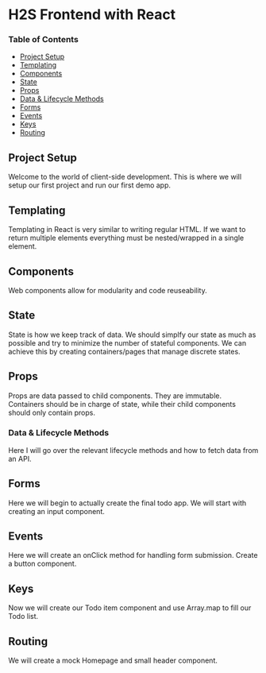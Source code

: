 # H2S Frontend with React

### Table of Contents

- [Project Setup](#project-setup)
- [Templating](#templating)
- [Components](#components)
- [State](#state)
- [Props](#props)
- [Data & Lifecycle Methods](data-&-lifecycle-methods)
- [Forms](forms)
- [Events](events)
- [Keys](keys)
- [Routing](routing)

## Project Setup

Welcome to the world of client-side development. This is where we will setup our first project and run our first demo app.

## Templating

Templating in React is very similar to writing regular HTML. If we want to return multiple elements everything must be nested/wrapped in a single element.

## Components

Web components allow for modularity and code reuseability.

## State

State is how we keep track of data. We should simplfy our state as much as possible and try to minimize the number of stateful components. We can achieve this by creating containers/pages that manage discrete states.

## Props

Props are data passed to child components. They are immutable. Containers should be in charge of state, while their child components should only contain props.

### Data & Lifecycle Methods

Here I will go over the relevant lifecycle methods and how to fetch data from an API.

## Forms

Here we will begin to actually create the final todo app. We will start with creating an input component.

## Events

Here we will create an onClick method for handling form submission. Create a button component.

## Keys

Now we will create our Todo item component and use Array.map to fill our Todo list.

## Routing

We will create a mock Homepage and small header component.
